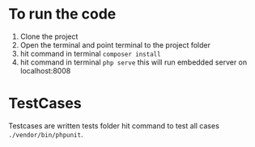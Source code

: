 # To run the code
1. Clone the project
2. Open the terminal and point terminal to the project folder
3. hit command in terminal `composer install`
4. hit command in terminal `php serve` this will run embedded server on localhost:8008

# TestCases
Testcases are written tests folder hit command  to test all cases `./vendor/bin/phpunit`.
